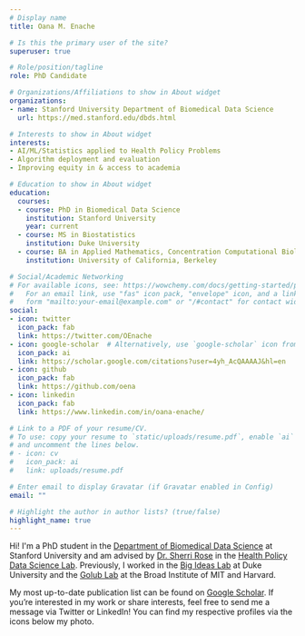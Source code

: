```yaml
---
# Display name
title: Oana M. Enache

# Is this the primary user of the site?
superuser: true

# Role/position/tagline
role: PhD Candidate

# Organizations/Affiliations to show in About widget
organizations:
- name: Stanford University Department of Biomedical Data Science
  url: https://med.stanford.edu/dbds.html

# Interests to show in About widget
interests:
- AI/ML/Statistics applied to Health Policy Problems
- Algorithm deployment and evaluation
- Improving equity in & access to academia

# Education to show in About widget
education:
  courses:
  - course: PhD in Biomedical Data Science
    institution: Stanford University
    year: current
  - course: MS in Biostatistics
    institution: Duke University 
  - course: BA in Applied Mathematics, Concentration Computational Biology
    institution: University of California, Berkeley

# Social/Academic Networking
# For available icons, see: https://wowchemy.com/docs/getting-started/page-builder/#icons
#   For an email link, use "fas" icon pack, "envelope" icon, and a link in the
#   form "mailto:your-email@example.com" or "/#contact" for contact widget.
social:
- icon: twitter
  icon_pack: fab
  link: https://twitter.com/OEnache
- icon: google-scholar  # Alternatively, use `google-scholar` icon from `ai` icon pack
  icon_pack: ai
  link: https://scholar.google.com/citations?user=4yh_AcQAAAAJ&hl=en
- icon: github
  icon_pack: fab
  link: https://github.com/oena
- icon: linkedin
  icon_pack: fab
  link: https://www.linkedin.com/in/oana-enache/

# Link to a PDF of your resume/CV.
# To use: copy your resume to `static/uploads/resume.pdf`, enable `ai` icons in `params.toml`, 
# and uncomment the lines below.
# - icon: cv
#   icon_pack: ai
#   link: uploads/resume.pdf

# Enter email to display Gravatar (if Gravatar enabled in Config)
email: ""

# Highlight the author in author lists? (true/false)
highlight_name: true
---
```


Hi! I'm a PhD student in the [Department of Biomedical Data Science](https://med.stanford.edu/dbds.html) at Stanford University and am advised by [Dr. Sherri Rose](http://drsherrirose.org/) in the [Health Policy Data Science Lab](http://healthpolicydatascience.org/). Previously, I worked in the [Big Ideas Lab](https://dunn.pratt.duke.edu/) at Duke University and the [Golub Lab](https://golublab.broadinstitute.org/) at the Broad Institute of MIT and Harvard. 

My most up-to-date publication list can be found on [Google Scholar](https://scholar.google.com/citations?user=4yh_AcQAAAAJ&hl=en&oi=ao). If you’re interested in my work or share interests, feel free to send me a message via Twitter or LinkedIn! You can find my respective profiles via the icons below my photo. 
